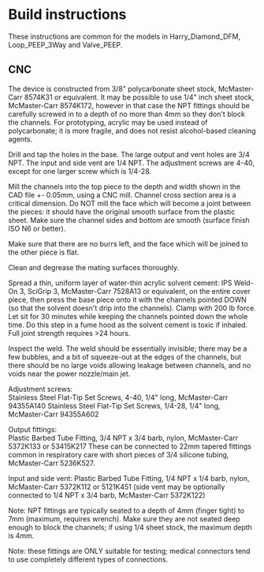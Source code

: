 # Build instructions

These instructions are common for the models in Harry_Diamond_DFM, Loop_PEEP_3Way and Valve_PEEP.

## CNC

The device is constructed from 3/8" polycarbonate sheet stock, McMaster-Carr 8574K31 or equivalent.  It may be possible to use 1/4" inch sheet stock, McMaster-Carr 8574K172, however in that case the NPT fittings should be carefully screwed in to a depth of no more than 4mm so they don't block the channels. For prototyping, acrylic may be used instead of polycarbonate; it is more fragile, and does not resist alcohol-based cleaning agents.

Drill and tap the holes in the base.  The large output and vent holes are 3/4 NPT.  The input and side vent are 1/4 NPT.  The adjustment screws are 4-40, except for one larger screw which is 1/4-28.

Mill the channels into the top piece to the depth and width shown in the CAD file +- 0.05mm, using a CNC mill.  Channel cross section area is a critical dimension.  Do NOT mill the face which will become a joint between the pieces: it should have the original smooth surface from the plastic sheet.  Make sure the channel sides and bottom are smooth (surface finish ISO N6 or better).

Make sure that there are no burrs left, and the face which will be joined to the other piece is flat.

Clean and degrease the mating surfaces thoroughly.

Spread a thin, uniform layer of water-thin acrylic solvent cement: IPS Weld-On 3, SciGrip 3, McMaster-Carr 7528A13 or equivalent, on the entire cover piece, then press the base piece onto it with the channels pointed DOWN (so that the solvent doesn't drip into the channels).  Clamp with 200 lb force.  Let sit for 30 minutes while keeping the channels pointed down the whole time.  Do this step in a fume hood as the solvent cement is toxic if inhaled.  Full joint strength requires >24 hours.

Inspect the weld.  The weld should be essentially invisible; there may be a few bubbles, and a bit of squeeze-out at the edges of the channels, but there should be no large voids allowing leakage between channels, and no voids near the power nozzle/main jet.

Adjustment screws:  
Stainless Steel Flat-Tip Set Screws, 4-40, 1/4" long, McMaster-Carr 94355A140
Stainless Steel Flat-Tip Set Screws, 1/4-28, 1/4" long, McMaster-Carr 94355A602

Output fittings:    
Plastic Barbed Tube Fitting, 3/4 NPT x 3/4 barb, nylon, McMaster-Carr 5372K133 or 53415K217	
These can be connected to 22mm tapered fittings common in respiratory care with short pieces of 3/4 silicone tubing, McMaster-Carr 5236K527.

Input and side vent: 
Plastic Barbed Tube Fitting, 1/4 NPT x 1/4 barb, nylon, McMaster-Carr 5372K112 or 5121K451
(side vent may be optionally connected to 1/4 NPT x 3/4 barb, McMaster-Carr 5372K122)

Note: NPT fittings are typically seated to a depth of 4mm (finger tight) to 7mm (maximum, requires wrench).  Make sure they are not seated deep enough to block the channels; if using 1/4 sheet stock, the maximum depth is 4mm.

Note: these fittings are ONLY suitable for testing; medical connectors tend to use completely different types of connections.

